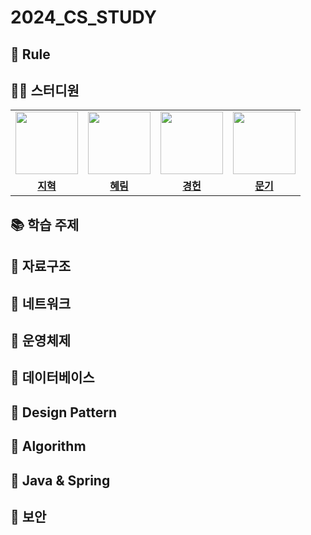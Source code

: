 # 2024_CS_STUDY

## 🌳 Rule

## 👨‍💻 스터디원

<table>
 <tr>
    <td align="center"><a href="https://github.com/hyukji"><img src="https://avatars.githubusercontent.com/hyukji" width="100px;" alt=""></a></td>
    <td align="center"><a href="https://github.com/hhh1053"><img src="https://avatars.githubusercontent.com/hhh1053" width="100px;" alt=""></a></td>
    <td align="center"><a href="https://github.com/yootal"><img src="https://avatars.githubusercontent.com/yootal" width="100px;" alt=""></a></td>
    <td align="center"><a href="https://github.com/wjdansrl7"><img src="https://avatars.githubusercontent.com/wjdansrl7" width="100px;" alt=""></a></td>
  </tr>
  <tr>
    <td align="center"><a href="https://github.com/hyukji"><b>지혁</b></a></td>
    <td align="center"><a href="https://github.com/hhh1053"><b>혜림</b></a></td>
    <td align="center"><a href="https://github.com/yootal"><b>경헌</b></a></td>
    <td align="center"><a href="https://github.com/wjdansrl7"><b>문기</b></a></td>
  </tr>
</table>

## 📚 학습 주제

## 📌 자료구조

## 📌 네트워크

## 📌 운영체제

## 📌 데이터베이스

## 📌 Design Pattern

## 📌 Algorithm

## 📌 Java & Spring

## 📌 보안


